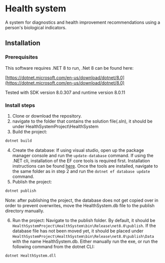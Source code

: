 # Health system

A system for diagnostics and health improvement recommendations using a person's biological indicators.

## Installation

### Prerequisites

This software requires .NET 8 to run, .Net 8 can be found here: 

[https://dotnet.microsoft.com/en-us/download/dotnet/8.0](https://dotnet.microsoft.com/en-us/download/dotnet/8.0)

Tested with SDK version 8.0.307 and runtime version 8.0.11

### Install steps

1. Clone or download the repository.
2. navigate to the folder that contains the solution file(.sln), it should be under HealthSystemProject\HealthSystem
3. Build the project:
```cmd
dotnet build
```
4. Create the database: If using visual studio, open up the package manager console and run the ``update-database`` command.
If using the .NET cli, installation of the EF core tools is required first. Installation instructions can be found [here](https://learn.microsoft.com/en-us/ef/core/cli/dotnet). Once the tools are installed, navigate to the same folder as in step 2 and run the ``dotnet ef database update`` command.
5. Publish the project:
```cmd
dotnet publish
```
Note: after publishing the project, the database does not get copied over in order to prevent overwrites, move the HealthSystem.db file to the publish directory manually.

6. Run the project: Navigate to the publish folder. By default, it should be ``HealthSystemProject\HealthSystem\bin\Release\net8.0\publish``. If the database file has not been moved yet, it should be placed under ``HealthSystemProject\HealthSystem\bin\Release\net8.0\publish\Data`` with the name HealthSystem.db. Either manually run the exe, or run the following command from the dotnet CLI:
```cmd
dotnet HealthSystem.dll
```

